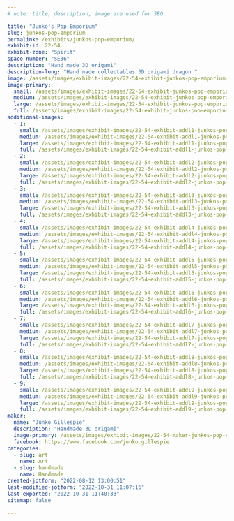 ```yaml
---
# note: title, description, image are used for SEO

title: "Junko's Pop Emporium"
slug: junkos-pop-emporium
permalink: /exhibits/junkos-pop-emporium/
exhibit-id: 22-54
exhibit-zone: "Spirit"
space-number: "SE36"
description: "Hand made 3D origami"
description-long: "Hand made collectables 3D origami dragon "
image: /assets/images/exhibit-images/22-54-exhibit-junkos-pop-emporium-img-0909-2-large.JPG
image-primary: 
  small: /assets/images/exhibit-images/22-54-exhibit-junkos-pop-emporium-img-0909-2-small.JPG
  medium: /assets/images/exhibit-images/22-54-exhibit-junkos-pop-emporium-img-0909-2-medium.JPG
  large: /assets/images/exhibit-images/22-54-exhibit-junkos-pop-emporium-img-0909-2-large.JPG
  full: /assets/images/exhibit-images/22-54-exhibit-junkos-pop-emporium-img-0909-2-full.JPG
additional-images: 
  - 1:
    small: /assets/images/exhibit-images/22-54-exhibit-addl1-junkos-pop-emporium-11538154-935683579816662-1381491208271375897-o-small.jpg
    medium: /assets/images/exhibit-images/22-54-exhibit-addl1-junkos-pop-emporium-11538154-935683579816662-1381491208271375897-o-medium.jpg
    large: /assets/images/exhibit-images/22-54-exhibit-addl1-junkos-pop-emporium-11538154-935683579816662-1381491208271375897-o-large.jpg
    full: /assets/images/exhibit-images/22-54-exhibit-addl1-junkos-pop-emporium-11538154-935683579816662-1381491208271375897-o-full.jpg
  - 2:
    small: /assets/images/exhibit-images/22-54-exhibit-addl2-junkos-pop-emporium-11696601-935684169816603-806264695715521797-o-small.jpg
    medium: /assets/images/exhibit-images/22-54-exhibit-addl2-junkos-pop-emporium-11696601-935684169816603-806264695715521797-o-medium.jpg
    large: /assets/images/exhibit-images/22-54-exhibit-addl2-junkos-pop-emporium-11696601-935684169816603-806264695715521797-o-large.jpg
    full: /assets/images/exhibit-images/22-54-exhibit-addl2-junkos-pop-emporium-11696601-935684169816603-806264695715521797-o-full.jpg
  - 3:
    small: /assets/images/exhibit-images/22-54-exhibit-addl3-junkos-pop-emporium-120224032-3445087508876244-9115102398444023356-n-small.jpg
    medium: /assets/images/exhibit-images/22-54-exhibit-addl3-junkos-pop-emporium-120224032-3445087508876244-9115102398444023356-n-medium.jpg
    large: /assets/images/exhibit-images/22-54-exhibit-addl3-junkos-pop-emporium-120224032-3445087508876244-9115102398444023356-n-large.jpg
    full: /assets/images/exhibit-images/22-54-exhibit-addl3-junkos-pop-emporium-120224032-3445087508876244-9115102398444023356-n-full.jpg
  - 4:
    small: /assets/images/exhibit-images/22-54-exhibit-addl4-junkos-pop-emporium-14409928-1198816133503404-6054715340711696141-o-small.jpg
    medium: /assets/images/exhibit-images/22-54-exhibit-addl4-junkos-pop-emporium-14409928-1198816133503404-6054715340711696141-o-medium.jpg
    large: /assets/images/exhibit-images/22-54-exhibit-addl4-junkos-pop-emporium-14409928-1198816133503404-6054715340711696141-o-large.jpg
    full: /assets/images/exhibit-images/22-54-exhibit-addl4-junkos-pop-emporium-14409928-1198816133503404-6054715340711696141-o-full.jpg
  - 5:
    small: /assets/images/exhibit-images/22-54-exhibit-addl5-junkos-pop-emporium-20413864-1517946601590354-8783203172951916050-o-small.jpg
    medium: /assets/images/exhibit-images/22-54-exhibit-addl5-junkos-pop-emporium-20413864-1517946601590354-8783203172951916050-o-medium.jpg
    large: /assets/images/exhibit-images/22-54-exhibit-addl5-junkos-pop-emporium-20413864-1517946601590354-8783203172951916050-o-large.jpg
    full: /assets/images/exhibit-images/22-54-exhibit-addl5-junkos-pop-emporium-20413864-1517946601590354-8783203172951916050-o-full.jpg
  - 6:
    small: /assets/images/exhibit-images/22-54-exhibit-addl6-junkos-pop-emporium-239877865-4393530250698627-3430029447232462053-n-small.jpg
    medium: /assets/images/exhibit-images/22-54-exhibit-addl6-junkos-pop-emporium-239877865-4393530250698627-3430029447232462053-n-medium.jpg
    large: /assets/images/exhibit-images/22-54-exhibit-addl6-junkos-pop-emporium-239877865-4393530250698627-3430029447232462053-n-large.jpg
    full: /assets/images/exhibit-images/22-54-exhibit-addl6-junkos-pop-emporium-239877865-4393530250698627-3430029447232462053-n-full.jpg
  - 7:
    small: /assets/images/exhibit-images/22-54-exhibit-addl7-junkos-pop-emporium-30741850-1774115065973505-49448625911966090-n-small.jpg
    medium: /assets/images/exhibit-images/22-54-exhibit-addl7-junkos-pop-emporium-30741850-1774115065973505-49448625911966090-n-medium.jpg
    large: /assets/images/exhibit-images/22-54-exhibit-addl7-junkos-pop-emporium-30741850-1774115065973505-49448625911966090-n-large.jpg
    full: /assets/images/exhibit-images/22-54-exhibit-addl7-junkos-pop-emporium-30741850-1774115065973505-49448625911966090-n-full.jpg
  - 8:
    small: /assets/images/exhibit-images/22-54-exhibit-addl8-junkos-pop-emporium-87983292-2882860218432312-4596178656753090560-n-small.jpg
    medium: /assets/images/exhibit-images/22-54-exhibit-addl8-junkos-pop-emporium-87983292-2882860218432312-4596178656753090560-n-medium.jpg
    large: /assets/images/exhibit-images/22-54-exhibit-addl8-junkos-pop-emporium-87983292-2882860218432312-4596178656753090560-n-large.jpg
    full: /assets/images/exhibit-images/22-54-exhibit-addl8-junkos-pop-emporium-87983292-2882860218432312-4596178656753090560-n-full.jpg
  - 9:
    small: /assets/images/exhibit-images/22-54-exhibit-addl9-junkos-pop-emporium-img-9380-small.JPG
    medium: /assets/images/exhibit-images/22-54-exhibit-addl9-junkos-pop-emporium-img-9380-medium.JPG
    large: /assets/images/exhibit-images/22-54-exhibit-addl9-junkos-pop-emporium-img-9380-large.JPG
    full: /assets/images/exhibit-images/22-54-exhibit-addl9-junkos-pop-emporium-img-9380-full.JPG
maker: 
  name: "Junko Gillespie"
  description: "Handmade 3D origami"
  image-primary: /assets/images/exhibit-images/22-54-maker-junkos-pop-emporium-13301470-1117956001589418-4494421068706791855-o-medium.jpg
  facebook: https://www.facebook.com/junko.gillespie
categories: 
  - slug: art
    name: Art
  - slug: handmade
    name: Handmade
created-jotform: "2022-08-12 13:00:51"
last-modified-jotform: "2022-10-31 11:07:16"
last-exported: "2022-10-31 11:40:33"
sitemap: false

---
```

